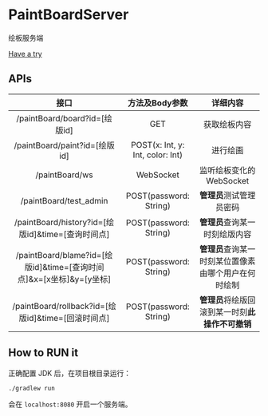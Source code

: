 # PaintBoardServer

绘板服务端

[Have a try](http://106.15.202.51:8080/paintBoard)

## APIs

接口 | 方法及Body参数 | 详细内容
:------------------:|:----------------------------------:|:---------------------:
/paintBoard/board?id=[绘版id] | GET                                  | 获取绘板内容
/paintBoard/paint?id=[绘版id] | POST(x: Int, y: Int, color: Int)     | 进行绘画
/paintBoard/ws    | WebSocket                            | 监听绘板变化的 WebSocket
/paintBoard/test_admin | POST(password: String) | **管理员**测试管理员密码 
/paintBoard/history?id=[绘版id]&time=[查询时间点]  | POST(password: String) | **管理员**查询某一时刻绘版内容 
/paintBoard/blame?id=[绘版id]&time=[查询时间点]&x=[x坐标]&y=[y坐标]  | POST(password: String) | **管理员**查询某一时刻某位置像素由哪个用户在何时绘制 
/paintBoard/rollback?id=[绘版id]&time=[回滚时间点] | POST(password: String) | **管理员**将绘版回滚到某一时刻**此操作不可撤销** 

## How to RUN it

正确配置 JDK 后，在项目根目录运行：

```bash
./gradlew run
```

会在 `localhost:8080` 开启一个服务端。